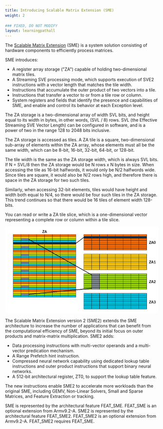 ```yaml
---
title: Introducing Scalable Matrix Extension (SME)
weight: 2

### FIXED, DO NOT MODIFY
layout: learningpathall
---
```


The [Scalable Matrix Extension](https://community.arm.com/arm-community-blogs/b/architectures-and-processors-blog/posts/scalable-matrix-extension-armv9-a-architecture) (SME) is a system solution consisting of hardware components to efficiently process matrices.

SME introduces:
* A register array storage ("ZA") capable of holding two-dimensional matrix tiles.
* A Streaming SVE processing mode, which supports execution of SVE2 instructions with a vector length that matches the tile width.
* Instructions that accumulate the outer product of two vectors into a tile.
* Instructions that transfer a vector to or from a tile row or column.
* System registers and fields that identify the presence and capabilities of SME, and enable and control its behavior at each Exception level.

The ZA storage is a two-dimensional array of width SVL bits, and height equal to its width in bytes, in other words, (SVL / 8) rows. 
SVL (the Effective Streaming SVE Vector Length) can be configured in software, and is a power of two in the range 128 to 2048 bits inclusive.

The ZA storage is accessed as tiles. A ZA tile is a square, two-dimensional sub-array of elements within the ZA array, whose elements must all be the same width, which can be 8-bit, 16-bit, 32-bit, 64-bit, or 128-bit.

The tile width is the same as the ZA storage width, which is always SVL bits. If N = SVL/8 then the ZA storage would be N rows x N bytes in size. 
When accessing the tile as 16-bit halfwords, it would only be N/2 halfwords wide. Since tiles are square, it would also be N/2 rows high, and therefore there is space in the ZA storage for two such tiles.

Similarly, when accessing 32-bit elements, tiles would have height and width both equal to N/4, so there would be four such tiles in the ZA storage. This trend continues so that there would be 16 tiles of element width 128-bits.

You can read or write a ZA tile slice, which is a one-dimensional vector representing a complete row or column within a tile slice.

![example image alt-text#center](ZA.png "Figure 1. The ZA storage, accessed by 32-bit elements, shown for SVL = 256 bits, and showing the mapping to horizontal and vertical slices of the four ZA0-3 tiles.")

The Scalable Matrix Extension version 2 (SME2) extends the SME architecture to increase the number of applications that can benefit from the computational efficiency of SME, beyond its initial focus on outer products and matrix-matrix multiplication.  SME2 adds:
* Data processing instructions with multi-vector operands and a multi-vector predication mechanism.
* A Range Prefetch hint instruction.
* Compressed neural network capability using dedicated lookup table instructions and outer product instructions that support binary neural networks.
* A 512-bit architectural register, ZT0, to support the lookup table feature.

The new instructions enable SME2 to accelerate more workloads than the original SME, including GEMV, Non-Linear Solvers, Small and Sparse Matrices, and Feature Extraction or tracking.

SME is represented by the architectural feature FEAT_SME.  FEAT_SME is an optional extension from Armv9.2-A.
SME2 is represented by the architectural feature FEAT_SME2.  FEAT_SME2 is an optional extension from Armv9.2-A.  FEAT_SME2 requires FEAT_SME.
